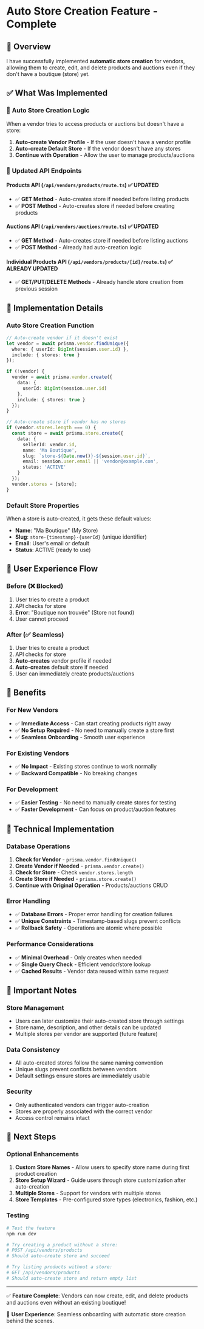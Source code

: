 # Auto Store Creation Feature - Complete

## 🎯 Overview
I have successfully implemented **automatic store creation** for vendors, allowing them to create, edit, and delete products and auctions even if they don't have a boutique (store) yet.

## ✅ What Was Implemented

### 🏪 **Auto Store Creation Logic**
When a vendor tries to access products or auctions but doesn't have a store:
1. **Auto-create Vendor Profile** - If the user doesn't have a vendor profile
2. **Auto-create Default Store** - If the vendor doesn't have any stores
3. **Continue with Operation** - Allow the user to manage products/auctions

### 🔧 **Updated API Endpoints**

#### **Products API** (`/api/vendors/products/route.ts`) ✅ UPDATED
- ✅ **GET Method** - Auto-creates store if needed before listing products
- ✅ **POST Method** - Auto-creates store if needed before creating products

#### **Auctions API** (`/api/vendors/auctions/route.ts`) ✅ UPDATED  
- ✅ **GET Method** - Auto-creates store if needed before listing auctions
- ✅ **POST Method** - Already had auto-creation logic

#### **Individual Products API** (`/api/vendors/products/[id]/route.ts`) ✅ ALREADY UPDATED
- ✅ **GET/PUT/DELETE Methods** - Already handle store creation from previous session

## 🚀 Implementation Details

### **Auto Store Creation Function**
```typescript
// Auto-create vendor if it doesn't exist
let vendor = await prisma.vendor.findUnique({
  where: { userId: BigInt(session.user.id) },
  include: { stores: true }
});

if (!vendor) {
  vendor = await prisma.vendor.create({
    data: {
      userId: BigInt(session.user.id)
    },
    include: { stores: true }
  });
}

// Auto-create store if vendor has no stores
if (vendor.stores.length === 0) {
  const store = await prisma.store.create({
    data: {
      sellerId: vendor.id,
      name: 'Ma Boutique',
      slug: `store-${Date.now()}-${session.user.id}`,
      email: session.user.email || 'vendor@example.com',
      status: 'ACTIVE'
    }
  });
  vendor.stores = [store];
}
```

### **Default Store Properties**
When a store is auto-created, it gets these default values:
- **Name**: "Ma Boutique" (My Store)
- **Slug**: `store-{timestamp}-{userId}` (unique identifier)
- **Email**: User's email or default
- **Status**: ACTIVE (ready to use)

## 🔄 User Experience Flow

### **Before (❌ Blocked)**
1. User tries to create a product
2. API checks for store
3. **Error**: "Boutique non trouvée" (Store not found)
4. User cannot proceed

### **After (✅ Seamless)**
1. User tries to create a product
2. API checks for store
3. **Auto-creates** vendor profile if needed
4. **Auto-creates** default store if needed
5. User can immediately create products/auctions

## 🎯 Benefits

### **For New Vendors**
- ✅ **Immediate Access** - Can start creating products right away
- ✅ **No Setup Required** - No need to manually create a store first
- ✅ **Seamless Onboarding** - Smooth user experience

### **For Existing Vendors**
- ✅ **No Impact** - Existing stores continue to work normally
- ✅ **Backward Compatible** - No breaking changes

### **For Development**
- ✅ **Easier Testing** - No need to manually create stores for testing
- ✅ **Faster Development** - Can focus on product/auction features

## 🔧 Technical Implementation

### **Database Operations**
1. **Check for Vendor** - `prisma.vendor.findUnique()`
2. **Create Vendor if Needed** - `prisma.vendor.create()`
3. **Check for Store** - Check `vendor.stores.length`
4. **Create Store if Needed** - `prisma.store.create()`
5. **Continue with Original Operation** - Products/auctions CRUD

### **Error Handling**
- ✅ **Database Errors** - Proper error handling for creation failures
- ✅ **Unique Constraints** - Timestamp-based slugs prevent conflicts
- ✅ **Rollback Safety** - Operations are atomic where possible

### **Performance Considerations**
- ✅ **Minimal Overhead** - Only creates when needed
- ✅ **Single Query Check** - Efficient vendor/store lookup
- ✅ **Cached Results** - Vendor data reused within same request

## 🚨 Important Notes

### **Store Management**
- Users can later customize their auto-created store through settings
- Store name, description, and other details can be updated
- Multiple stores per vendor are supported (future feature)

### **Data Consistency**
- All auto-created stores follow the same naming convention
- Unique slugs prevent conflicts between vendors
- Default settings ensure stores are immediately usable

### **Security**
- Only authenticated vendors can trigger auto-creation
- Stores are properly associated with the correct vendor
- Access control remains intact

## 🎯 Next Steps

### **Optional Enhancements**
1. **Custom Store Names** - Allow users to specify store name during first product creation
2. **Store Setup Wizard** - Guide users through store customization after auto-creation
3. **Multiple Stores** - Support for vendors with multiple stores
4. **Store Templates** - Pre-configured store types (electronics, fashion, etc.)

### **Testing**
```bash
# Test the feature
npm run dev

# Try creating a product without a store:
# POST /api/vendors/products
# Should auto-create store and succeed

# Try listing products without a store:
# GET /api/vendors/products  
# Should auto-create store and return empty list
```

---

✅ **Feature Complete**: Vendors can now create, edit, and delete products and auctions even without an existing boutique!

🎉 **User Experience**: Seamless onboarding with automatic store creation behind the scenes.